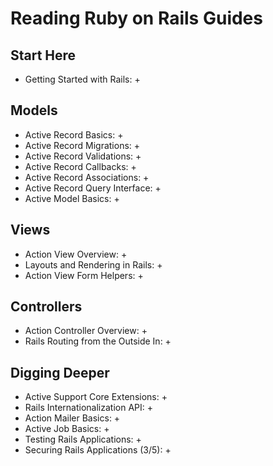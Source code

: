 # Reading Ruby on Rails Guides
## Start Here
* Getting Started with Rails: +

## Models
* Active Record Basics: +
* Active Record Migrations: +
* Active Record Validations: +
* Active Record Callbacks: +
* Active Record Associations: +
* Active Record Query Interface: +
* Active Model Basics: +

## Views
* Action View Overview: + 
* Layouts and Rendering in Rails: +
* Action View Form Helpers: +

## Controllers
* Action Controller Overview: +
* Rails Routing from the Outside In: +

## Digging Deeper
* Active Support Core Extensions: +
* Rails Internationalization API: + 
* Action Mailer Basics: +
* Active Job Basics: +
* Testing Rails Applications: +
* Securing Rails Applications (3/5): +
